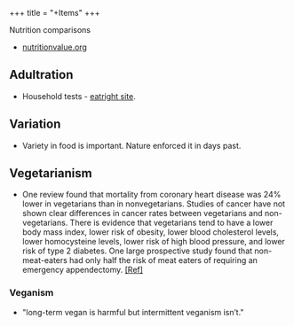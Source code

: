 +++
title = "+Items"
+++

Nutrition comparisons 

- [nutritionvalue.org](https://www.nutritionvalue.org/yourcomparisons.php)

## Adultration
- Household tests - [eatright site](https://eatrightindia.gov.in/dart/).

## Variation
- Variety in food is important. Nature enforced it in days past.

## Vegetarianism
- One review found that mortality from coronary heart disease was 24% lower in vegetarians than in nonvegetarians. Studies of cancer have not shown clear differences in cancer rates between vegetarians and non-vegetarians. There is evidence that vegetarians tend to have a lower body mass index, lower risk of obesity, lower blood cholesterol levels, lower homocysteine levels, lower risk of high blood pressure, and lower risk of type 2 diabetes. One large prospective study found that non-meat-eaters had only half the risk of meat eaters of requiring an emergency appendectomy. [\[Ref\]](http://en.wikipedia.org/wiki/Vegetarian_nutrition)

### Veganism
- "long-term vegan is harmful but intermittent veganism isn’t."
